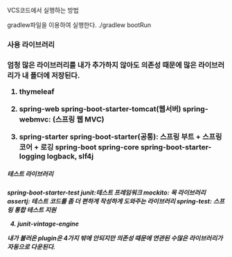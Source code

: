  VCS코드에서 실행하는 방법
 
 gradlew파일을 이용하여 실행한다.
 ./gradlew bootRun


<h3>사용 라이브러리<h3>

엄청 많은 라이브러리를 내가 추가하지 않아도 의존성 때문에 많은 라이브러리가 내 폴더에 저장된다.

1. thymeleaf

2. spring-web
spring-boot-starter-tomcat(웹서버)
spring-webmvc: (스프링 웹 MVC)

3. spring-starter
spring-boot-starter(공통): 스프링 부트 + 스프링 코어 + 로깅
spring-boot
    spring-core
spring-boot-starter-logging
    logback, slf4j

<h5>테스트 라이브러리<h5>
spring-boot-starter-test
    junit:테스트 프레임워크
    mockito: 목 라이브러리
    assertj: 테스트 코드를 좀 더 편하게 작성하게 도와주는 라이브러리
    spring-test: 스프링 통합 테스트 지원


4. junit-vintage-engine

내가 불러온 plugin은 4가지 밖에 안되지만 의존성 때문에 연관된 수많은 라이브러리가 자동으로 다운된다.